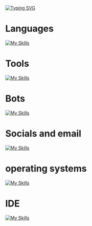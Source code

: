 <a href="https://git.io/typing-svg"><img src="https://readme-typing-svg.demolab.com?font=Fira+Code&weight=900&size=40&duration=2000&pause=2000&color=15F7EA&background=151515&center=true&vCenter=true&random=true&width=435&lines=Hi%2C+I'm+Tristan." alt="Typing SVG" /></a>

<h1>
  Languages
</h1>

[![My Skills](https://skillicons.dev/icons?i=css,html,javascript,typescript&theme=dark)](https://skillicons.dev)

<h1>
  Tools
</h1>

[![My Skills](https://skillicons.dev/icons?i=nodejs,git,github,gitlab,powershell,stackoverflow&theme=dark)](https://skillicons.dev)

<h1>
  Bots
</h1>

[![My Skills](https://skillicons.dev/icons?i=discord,bots,discordjs,&theme=dark)](https://skillicons.dev)


<h1>
  Socials and email
</h1>

[![My Skills](https://skillicons.dev/icons?i=gmail,instagram,twitter&theme=dark)](https://skillicons.dev)

<h1>
  operating systems
</h1>

[![My Skills](https://skillicons.dev/icons?i=linux,windows,ubuntu&theme=dark)](https://skillicons.dev)

<h1>
  IDE
</h1>

[![My Skills](https://skillicons.dev/icons?i=visualstudio,vscode&theme=dark)](https://skillicons.dev)







